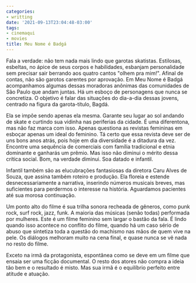 ```yaml
---
categories:
- writting
date: '2021-09-13T23:04:48-03:00'
tags:
- cinemaqui
- movies
title: Meu Nome é Badgá
---
```


Fala a verdade: não tem nada mais lindo que garotas skatistas. Estilosas, esbeltas, no ápice de seus corpos e habilidades, esbanjam personalidade sem precisar sair berrando aos quatro cantos "olhem pra mim!". Afinal de contas, não são garotos carentes por aprovação. Em Meu Nome é Badgá acompanhamos algumas dessas moradoras anônimas das comunidades de São Paulo que andam juntas. Há um esboço de personagens que nunca se concretiza. O objetivo é falar das situações do dia-a-dia dessas jovens, centrado na figura da garota-título, Bagdá.

Ela se impõe sendo apenas ela mesma. Garante seu lugar ao sol andando de skate e curtindo sua vidinha nas periferias da cidade. É uma diferentona, mas não faz marca com isso. Apenas questiona as revistas femininas em esboçar apenas um ideal do feminino. Tá certo que essa revista deve ser de uns bons anos atrás, pois hoje em dia diversidade é a ditadura da vez. Encontre uma sequência de comerciais com família tradicional e etnia dominante e ganharás um prêmio. Mas isso não diminui o mérito dessa crítica social. Bom, na verdade diminui. Soa datado e infantil.

Infantil também são as elucubrações fantasiosas da diretora Caru Alves de Souza, que assina também roteiro e produção. Ela floreia e estende desnecessariamente a narrativa, inserindo números musicais breves, mas suficientes para perdermos o interesse na história. Aguardamos pacientes até sua morosa continuação.

Um ponto alto do filme é sua trilha sonora recheada de gêneros, como punk rock, surf rock, jazz, funk. A maioria das músicas (senão todas) performada por mulheres. Este é um filme feminino sem largar o bastão da fala. É lindo quando isso acontece no conflito do filme, quando há um caso sério de abuso que sintetiza toda a questão do machismo nas mãos de quem vive na pele. Os diálogos melhoram muito na cena final, e quase nunca se vê nada no resto do filme.

Exceto na irmã da protagonista, espontânea como se deve em um filme que ensaia ser uma ficção documental. O resto dos atores não compra a ideia tão bem e o resultado é misto. Mas sua irmã é o equilíbrio perfeito entre atitude e atuação.

